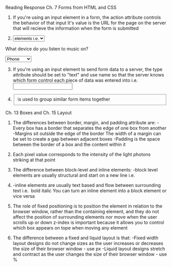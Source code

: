 Reading Response Ch. 7 Forms from HTML and CSS

1. If you're using an input element in a form, the action attribute controls the
behavior of that input
It's value is the URL for the page on the server that will recieve the information
when the form is submitted

2. <select> is used to create a dropdown list with two or more <option> elements
i.e. <form action="http://www.example.com/profile.php">
<p>What device do you listen to music on?</p>
<select name="devices">
<option value="Phone">Phone</option>
<option value="Computer">Computer</option>
<option value="Other">Other</option>
</select>
</form>

3. If you're using an input element to send form data to a server,
the type attribute should be set to "text" and use name so that the server knows
which form control each piece of data was entered into
i.e. <input type="text" name="username" />

4. <fieldset> is used to group similar form items together

Ch. 13 Boxes and Ch. 15 Layout

1. The differences between border, margin, and padding attribute are:
-Every box has a border that separates the edge of one box from another
-Margins sit outside the edge of the border
The width of a margin can be set to create a gap between adjacent boxes
-Padding is the space between the border of a box and the content within it

2. Each pixel value corresponds to the intensity of the light photons striking at that point

3. The difference between block-level and inline elements:
-block level elements are usually structural and start on a new line i.e. <h> <p> <li>
-inline elements are usually text based and flow between surrounding text i.e. <img> bold italic
You can turn an inline element into a block element or vice versa

4. The role of fixed positioning is to position the element in relation to the browser window,
rather than the containing element, and they do not affect the position of surrounding elements
nor move when the user scrolls up or down
z-index is important because it allows you to control which box appears on tope when moving any element

5. The difference between a fixed and liquid layout is that:
-Fixed width layout designs do not change sizes as the user increases or decreases the size of their browser window - use px
-Liquid layout designs stretch and contract as the user changes the size of their browser window - use %
